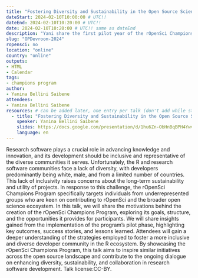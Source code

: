 ```yaml
---
title: "Fostering Diversity and Sustainability in the Open Source Scientific Software Community. The rOpenSci Champions Program"
dateStart: 2024-02-10T10:00:00 # UTC!!
dateEnd: 2024-02-10T10:20:00 # UTC!!
date: 2024-02-10T10:20:00 # UTC!! same as dateEnd
description: "Yani share the first pilot year of the rOpenSci Champions Program at Open Research Devroom / Online FOSSDEM"
slug: "OPDevroom-2024"
ropensci: no
location: "online"
country: "online"
outputs: 
- HTML
- Calendar 
tags: 
- champions program
author:
- Yanina Bellini Saibene
attendees:
- Yanina Bellini Saibene
resources: # can be added later, one entry per talk (don't add while still empty, add once there are resources)
  - title: "Fostering Diversity and Sustainability in the Open Source Scientific Software Community. The rOpenSci Champions Program"
    speaker: Yanina Bellini Saibene
    slides: https://docs.google.com/presentation/d/1hu6Zn-ObHnBqBPH4YwvQp1YvhIBZoVEMwi57Jq53Bek/
    language: en  
---
```


Research software plays a crucial role in advancing knowledge and innovation, and its development should be inclusive and representative of the diverse communities it serves. Unfortunately, the R and research software communities face a lack of diversity, with developers predominantly being white, male, and from a limited number of countries. This lack of inclusivity raises concerns about the long-term sustainability and utility of projects. In response to this challenge, the rOpenSci Champions Program specifically targets individuals from underrepresented groups who are keen on contributing to rOpenSci and the broader open science ecosystem. In this talk, we will share the motivations behind the creation of the rOpenSci Champions Program, exploring its goals, structure, and the opportunities it provides for participants. We will share insights gained from the implementation of the program’s pilot phase, highlighting key outcomes, success stories, and lessons learned. Attendees will gain a deeper understanding of the strategies employed to foster a more inclusive and diverse developer community in the R ecosystem. By showcasing the rOpenSci Champions Program, this talk aims to inspire similar initiatives across the open source landscape and contribute to the ongoing dialogue on enhancing diversity, sustainability, and collaboration in research software development. Talk license:CC-BY.
